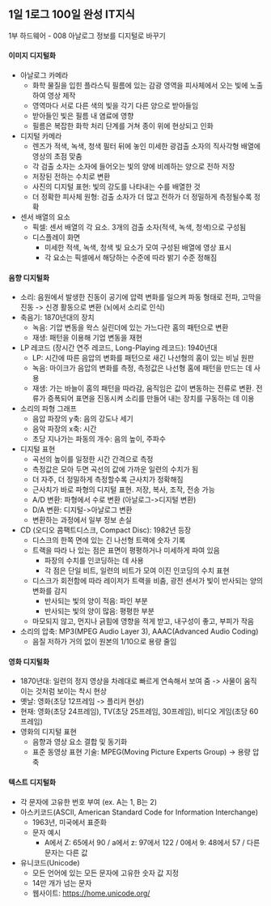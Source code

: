 ## 1일 1로그 100일 완성 IT지식

1부 하드웨어 - 008 아날로그 정보를 디지털로 바꾸기

#### 이미지 디지털화

- 아날로그 카메라
  - 화학 물질을 입힌 플라스틱 필름에 있는 감광 영역을 피사체에서 오는 빛에 노출하여 영상 제작
  - 영역마다 서로 다른 색의 빛을 각기 다른 양으로 받아들임
  - 받아들인 빛은 필름 내 염료에 영향
  - 필름은 복잡한 화학 처리 단계를 거쳐 종이 위에 현상되고 인화
- 디지털 카메라
  - 렌즈가 적색, 녹색, 청색 필터 뒤에 놓인 미세한 광검출 소자의 직사각형 배열에 영상의 초점 맞춤
  - 각 검출 소자는 소자에 들어오는 빛의 양에 비례하는 양으로 전하 저장
  - 저장된 전하는 수치로 변환
  - 사진의 디지털 표현: 빛의 강도를 나타내는 수를 배열한 것
  - 더 정확한 피사체 원형: 검출 소자가 더 많고 전하가 더 정밀하게 측정될수록 정확
- 센서 배열의 요소
  - 픽셀: 센서 배열의 각 요소. 3개의 검출 소자(적색, 녹색, 청색)으로 구성됨
  - 디스플레이 화면
    - 미세한 적색, 녹색, 청색 빛 요소가 모여 구성된 배열에 영상 표시
    - 각 요소는 픽셀에서 해당하는 수준에 따라 밝기 수준 정해짐

#### 음향 디지털화

- 소리: 음원에서 발생한 진동이 공기에 압력 변화를 일으켜 파동 형태로 전파, 고막을 진동 -> 신경 활동으로 변환 (뇌에서 소리로 인식)
- 축음기: 1870년대의 장치
  - 녹음: 기압 변동을 왁스 실린더에 있는 가느다란 홈의 패턴으로 변환
  - 재생: 패턴을 이용해 기업 변동을 재현
- LP 레코드 (장시간 연주 레코드, Long-Playing 레코드): 1940년대
  - LP: 시간에 따른 음압의 변화를 패턴으로 새긴 나선형의 홈이 있는 비닐 원판
  - 녹음: 마이크가 음압의 변화를 측정, 측정값은 나선형 홈에 패턴을 만드는 데 사용
  - 재생: 가는 바늘이 홈의 패턴을 따라감, 움직임은 값이 변동하는 전류로 변환. 전류가 증폭되어 표면을 진동시켜 소리를 만들어 내는 장치를 구동하는 데 이용
- 소리의 파형 그래프
  - 음압 파장의 y축: 음의 강도나 세기
  - 음악 파장의 x축: 시간
  - 초당 지나가는 파동의 개수: 음의 높이, 주파수
- 디지털 표현
  - 곡선의 높이를 일정한 시간 간격으로 측정
  - 측정값은 모아 두면 곡선의 값에 가까운 일련의 수치가 됨
  - 더 자주, 더 정밀하게 측정할수록 근사치가 정확해짐
  - 근사치가 바로 파형의 디지털 표현. 저장, 복사, 조작, 전송 가능
  - A/D 변환: 파형에서 수로 변환 (아날로그->디지털 변환)
  - D/A 변환: 디지털->아날로그 변환
  - 변환하는 과정에서 일부 정보 손실
- CD (오디오 콤팩트디스크, Compact Disc): 1982년 등장
  - 디스크의 한쪽 면에 있는 긴 나선형 트랙에 숫자 기록
  - 트랙을 따라 나 있는 점은 표면이 평평하거나 미세하게 파여 있음
    - 파장의 수치를 인코딩하는 데 사용
    - 각 점은 단일 비트, 일련의 비트가 모여 이진 인코딩의 수치 표현
  - 디스크가 회전함에 따라 레이저가 트랙을 비춤, 광전 센서가 빛이 반사되는 양의 변화를 감지
    - 반사되는 빛의 양이 적음: 파인 부분
    - 반사되는 빛의 양이 많음: 평평한 부분
  - 마모되지 않고, 먼지나 긁힘에 영향을 적게 받고, 내구성이 좋고, 부피가 작음
- 소리의 압축: MP3(MPEG Audio Layer 3), AAAC(Advanced Audio Coding)
  - 음질 저하가 거의 없이 원본의 1/10으로 용량 줄임
 
#### 영화 디지털화

- 1870년대: 일련의 정지 영상을 차례대로 빠르게 연속해서 보여 줌 -> 사물이 움직이는 것처럼 보이는 착시 현상
- 옛날: 영화(초당 12프레임 -> 플리커 현상)
- 현재: 영화(초당 24프레임), TV(초당 25프레임, 30프레임), 비디오 게임(초당 60프레임)
- 영화의 디지털 표현
  - 음향과 영상 요소 결합 및 동기화
  - 표준 동영상 표현 기술: MPEG(Moving Picture Experts Group) -> 용량 압축

#### 텍스트 디지털화

- 각 문자에 고유한 번호 부여 (ex. A는 1, B는 2)
- 아스키코드(ASCII, American Standard Code for Information Interchange)
  - 1963년, 미국에서 표준화
  - 문자 예시
    - A에서 Z: 65에서 90 / a에서 z: 97에서 122 / 0에서 9: 48에서 57 / 다른 문자는 다른 값
- 유니코드(Unicode)
  - 모든 언어에 있는 모든 문자에 고유한 숫자 값 지정
  - 14만 개가 넘는 문자
  - 웹사이트: <https://home.unicode.org/>
